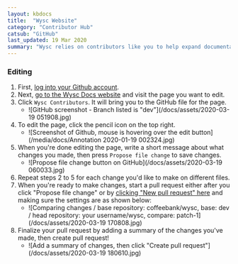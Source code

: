 ```yaml
---
layout: kbdocs
title:  "Wysc Website"
category: "Contributor Hub"
catsub: "GitHub"
last_updated: 19 Mar 2020
summary: "Wysc relies on contributors like you to help expand documentation for Wysc!"
---
```


### Editing

1. First, [log into your Github account](https://github.com/login).
1. Next, [go to the Wysc Docs website](https://wysc.us.to/docs) and visit the page you want to edit.
1. Click `Wysc Contributors`. It will bring you to the GitHub file for the page.
    - ![GitHub screenshot - Branch listed is "dev"](/docs/assets/2020-03-19 051908.jpg)
1. To edit the page, click the pencil icon on the top right.
    - ![Screenshot of Github, mouse is hovering over the edit button](/media/docs/Annotation 2020-01-19 002324.jpg)
1. When you're done editing the page, write a short message about what changes you made, then press `Propose file change` to save changes. 
    - ![Propose file change button on GitHub](/docs/assets/2020-03-19 060033.jpg)
1. Repeat steps 2 to 5 for each change you'd like to make on different files.
1. When you're ready to make changes, start a pull request either after you click "Propose file change" or by [clicking "New pull request" here](https://github.com/coffeebank/wysc/pulls) and making sure the settings are as shown below:
    - ![Comparing changes / base repository: coffeebank/wysc, base: dev / head repository: your username/wysc, compare: patch-1](/docs/assets/2020-03-19 170808.jpg)
1. Finalize your pull request by adding a summary of the changes you've made, then create pull request!
    - ![Add a summary of changes, then click "Create pull request"](/docs/assets/2020-03-19 180610.jpg)
